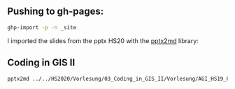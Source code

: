 
## Pushing to gh-pages:

```bash
ghp-import -p -n _site
```



I imported the slides from the pptx HS20 with the [pptx2md](https://github.com/ssine/pptx2md) library:


## Coding in GIS II

```bash
pptx2md ../../HS2020/Vorlesung/03_Coding_in_GIS_II/Vorlesung/AGI_HS19_06_Coding_in_GIS_II.pptx -o 2_Coding_in_GIS_II/index.md --disable-escaping
```